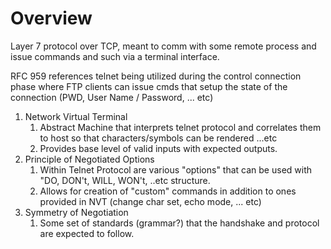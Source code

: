 # Overview

Layer 7 protocol over TCP, meant to comm with some remote process and issue commands and such via a terminal interface. 

RFC 959 references telnet being utilized during the control connection phase where FTP clients can issue cmds that setup the state of the connection (PWD, User Name / Password, ... etc)

1. Network Virtual Terminal
	1. Abstract Machine that interprets telnet protocol and correlates them to host so that characters/symbols can be rendered ...etc
	2. Provides base level of valid inputs with expected outputs.
2. Principle of Negotiated Options
	1. Within Telnet Protocol are various "options" that can be used with "DO, DON't, WILL, WON't, ..etc structure.
	2. Allows for creation of "custom" commands in addition to ones provided in NVT (change char set, echo mode, ... etc)
3. Symmetry of Negotiation
	1. Some set of standards (grammar?) that the handshake and protocol are expected to follow.
